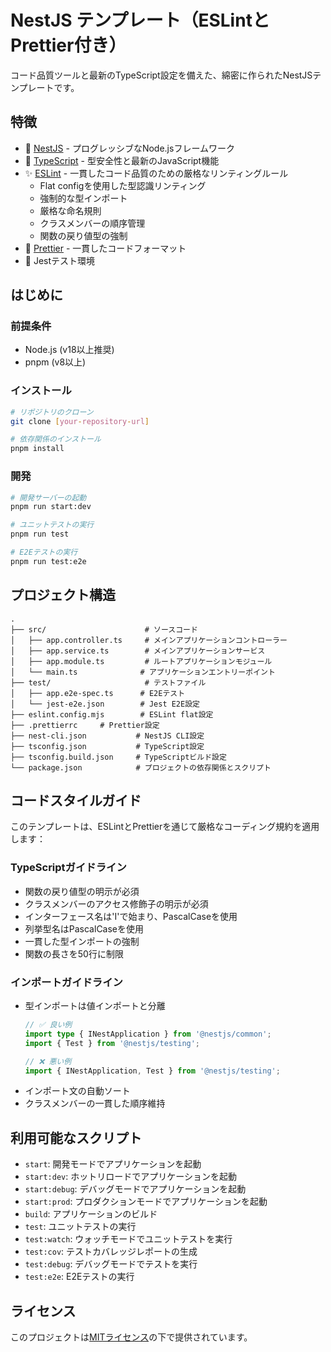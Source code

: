 # NestJS テンプレート（ESLintとPrettier付き）

コード品質ツールと最新のTypeScript設定を備えた、綿密に作られたNestJSテンプレートです。

## 特徴

- 🚀 [NestJS](https://nestjs.com/) - プログレッシブなNode.jsフレームワーク
- 📝 [TypeScript](https://www.typescriptlang.org/) - 型安全性と最新のJavaScript機能
- ✨ [ESLint](https://eslint.org/) - 一貫したコード品質のための厳格なリンティングルール
  - Flat configを使用した型認識リンティング
  - 強制的な型インポート
  - 厳格な命名規則
  - クラスメンバーの順序管理
  - 関数の戻り値型の強制
- 💅 [Prettier](https://prettier.io/) - 一貫したコードフォーマット
- 🧪 Jestテスト環境

## はじめに

### 前提条件

- Node.js (v18以上推奨)
- pnpm (v8以上)

### インストール

```bash
# リポジトリのクローン
git clone [your-repository-url]

# 依存関係のインストール
pnpm install
```

### 開発

```bash
# 開発サーバーの起動
pnpm run start:dev

# ユニットテストの実行
pnpm run test

# E2Eテストの実行
pnpm run test:e2e
```

## プロジェクト構造

```
.
├── src/                      # ソースコード
│   ├── app.controller.ts     # メインアプリケーションコントローラー
│   ├── app.service.ts        # メインアプリケーションサービス
│   ├── app.module.ts         # ルートアプリケーションモジュール
│   └── main.ts              # アプリケーションエントリーポイント
├── test/                     # テストファイル
│   ├── app.e2e-spec.ts      # E2Eテスト
│   └── jest-e2e.json        # Jest E2E設定
├── eslint.config.mjs        # ESLint flat設定
├── .prettierrc     # Prettier設定
├── nest-cli.json           # NestJS CLI設定
├── tsconfig.json           # TypeScript設定
├── tsconfig.build.json     # TypeScriptビルド設定
└── package.json            # プロジェクトの依存関係とスクリプト
```

## コードスタイルガイド

このテンプレートは、ESLintとPrettierを通じて厳格なコーディング規約を適用します：

### TypeScriptガイドライン
- 関数の戻り値型の明示が必須
- クラスメンバーのアクセス修飾子の明示が必須
- インターフェース名は'I'で始まり、PascalCaseを使用
- 列挙型名はPascalCaseを使用
- 一貫した型インポートの強制
- 関数の長さを50行に制限

### インポートガイドライン
- 型インポートは値インポートと分離
  ```typescript
  // ✅ 良い例
  import type { INestApplication } from '@nestjs/common';
  import { Test } from '@nestjs/testing';
  
  // ❌ 悪い例
  import { INestApplication, Test } from '@nestjs/testing';
  ```
- インポート文の自動ソート
- クラスメンバーの一貫した順序維持

## 利用可能なスクリプト

- `start`: 開発モードでアプリケーションを起動
- `start:dev`: ホットリロードでアプリケーションを起動
- `start:debug`: デバッグモードでアプリケーションを起動
- `start:prod`: プロダクションモードでアプリケーションを起動
- `build`: アプリケーションのビルド
- `test`: ユニットテストの実行
- `test:watch`: ウォッチモードでユニットテストを実行
- `test:cov`: テストカバレッジレポートの生成
- `test:debug`: デバッグモードでテストを実行
- `test:e2e`: E2Eテストの実行

## ライセンス

このプロジェクトは[MITライセンス](LICENSE)の下で提供されています。
